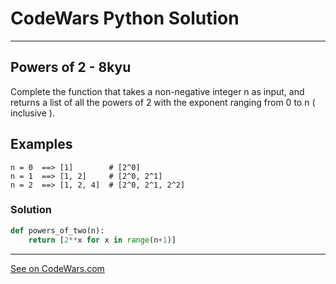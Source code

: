 # CodeWars Python Solution

---

## Powers of 2 - 8kyu

Complete the function that takes a non-negative integer n as input, and returns a list of all the powers of 2 with the exponent ranging from 0 to n ( inclusive ).

## Examples
```
n = 0  ==> [1]        # [2^0]
n = 1  ==> [1, 2]     # [2^0, 2^1]
n = 2  ==> [1, 2, 4]  # [2^0, 2^1, 2^2]
```

### Solution

```python
def powers_of_two(n):
    return [2**x for x in range(n+1)]
```

---

[See on CodeWars.com](https://www.codewars.com/kata/57a083a57cb1f31db7000028)